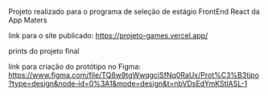 
Projeto realizado para o programa de seleção de estágio FrontEnd React da App Maters

link para o site publicado: https://projeto-games.vercel.app/

prints do projeto final


link para criação do protótipo no Figma: https://www.figma.com/file/TQ8w9tgWwqgciSfNq0RaUx/Prot%C3%B3tipo?type=design&node-id=0%3A1&mode=design&t=nbVDsEdYmKStlASL-1